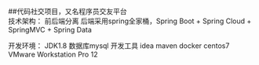 ##代码社交项目，又名程序员交友平台<br/>
技术架构：
    前后端分离
    后端采用spring全家桶，Spring Boot + Spring Cloud + SpringMVC + Spring Data
    
开发环境：
    JDK1.8
    数据库mysql
    开发工具 idea 
    maven
    docker
    centos7  
    VMware Workstation Pro 12
